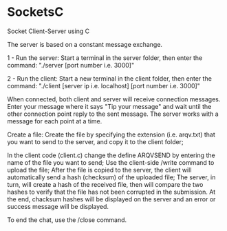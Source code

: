 # SocketsC
Socket Client-Server using C

The server is based on a constant message exchange.

1 - Run the server:
    Start a terminal in the server folder, then enter the command: "./server [port number i.e. 3000]"

2 - Run the client:
    Start a new terminal in the client folder, then enter the command:
    "./client [server ip i.e. localhost] [port number i.e. 3000]"

When connected, both client and server will receive connection messages.
Enter your message where it says "Tip your message" and wait until the other connection point
reply to the sent message. The server works with a message for each point at a time.

Create a file:
    Create the file by specifying the extension (i.e. arqv.txt) that you want to send to the server, and copy it to the client folder;
    
    
In the client code (client.c) change the define ARQVSEND by entering the name of the file you want to send;
    Use the client-side /write command to upload the file;
    After the file is copied to the server, the client will automatically send a hash (checksum) of the uploaded file;
    The server, in turn, will create a hash of the received file, then will compare the two hashes to verify that the file has not been corrupted in the submission.
    At the end, chacksum hashes will be displayed on the server and an error or success message will be displayed.

To end the chat, use the /close command.

